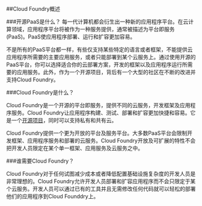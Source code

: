 ##Cloud Foundry概述

###开源PaaS是什么？
每一代计算机都会衍生出一种新的应用程序平台。在云计算领域，应用程序平台将被作为一种服务提供，通常被描述为平台即服务(PaaS)。PaaS使应用程序部署、运行和扩容更加容易。

不是所有的PaaS平台都一样，有些仅支持某些特定的语言或者框架，不能提供云应用程序所需要的主要应用服务，或者只能部署到某个云服务上。通过使用开源的PaaS平台，你可以选择适合你的云部署方案，开发的框架以及应用程序运行所需要的应用服务。此外，作为一个开源项目，背后有一个大型的社区在不断的改进并支持Cloud Foundry。

###Cloud Foundry是什么？

Cloud Foundry是一个开源的平台即服务，提供不同的云服务，开发框架及应用程序服务。Cloud Foundry让应用程序构建、测试、部署和扩容更加快捷和容易。它是一个[开源项目](https://github.com/cloudfoundry)，同时可以支持私有和共有云。

Cloud Foundry提供一个更为开放的平台及服务平台。大多数PaaS平台会限制开发框架、应用程序服务和部署的云服务。Cloud Foundry开放及可扩展的特性不会把开发人员限定在某个单一框架、应用服务及云服务之中。

###谁需要Cloud Foundry？

Cloud Foundry对于任何试图减少成本或者降低配置基础设施复杂度的开发人员是非常理想的。Cloud Foundry允许开发人员部署和扩容应用程序而不会只限定于某个云服务。开发人员可以通过已有的工具并且无需修改任何代码就可以轻松的部署他们的应用程序到Cloud Founddry上。
